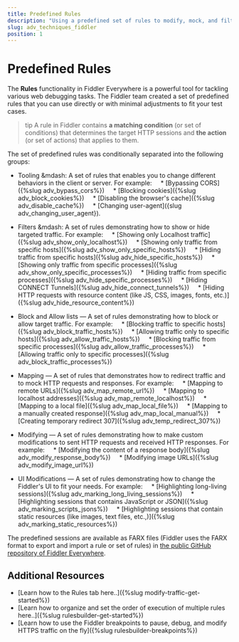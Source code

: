 ```yaml
---
title: Predefined Rules
description: "Using a predefined set of rules to modify, mock, and filter HTTPS traffic with Fiddler Everywhere."
slug: adv_techniques_fiddler
position: 1
---
```


# Predefined Rules

The **Rules** functionality in Fiddler Everywhere is a powerful tool for tackling various web debugging tasks. The Fiddler team created a set of predefined rules that you can use directly or with minimal adjustments to fit your test cases.

>tip A rule in Fiddler contains **a matching condition** (or set of conditions) that determines the target HTTP sessions and **the action** (or set of actions) that applies to them.

The set of predefined rules was conditionally separated into the following groups:

- Tooling &mdash: A set of rules that enables you to change different behaviors in the client or server. For example:
    * [Bypassing CORS]({%slug adv_bypass_cors%})
    * [Blocking cookies]({%slug adv_block_cookies%})
    * [Disabling the browser's cache]({%slug adv_disable_cache%})
    * [Changing user-agent]({slug adv_changing_user_agent}).

- Filters &mdash: A set of rules demonstrating how to show or hide targeted traffic. For example:
    * [Showing only Localhost traffic]({%slug adv_show_only_localhost%})
    * [Showing only traffic from specific hosts]({%slug adv_show_only_specific_hosts%})
    * [Hiding traffic from specific hosts]({%slug adv_hide_specific_hosts%})
    * [Showing only traffic from specific processes]({%slug adv_show_only_specific_processes%})
    * [Hiding traffic from specific processes]({%slug adv_hide_specific_processes%})
    * [Hiding CONNECT Tunnels]({%slug adv_hide_connect_tunnels%})
    * [Hiding HTTP requests with resource content (like JS, CSS, images, fonts, etc.)]({%slug adv_hide_resource_content%})

- Block and Allow lists &mdash; A set of rules demonstrating how to block or allow target traffic. For example:
    * [Blocking traffic to specific hosts]({%slug adv_block_traffic_hosts%})
    * [Allowing traffic only to specific hosts]({%slug adv_allow_traffic_hosts%})
    * [Blocking traffic from specific processes]({%slug adv_allow_traffic_processes%})
    * [Allowing traffic only to specific processes]({%slug adv_block_traffic_processes%})

- Mapping &mdash; A set of rules that demonstrates how to redirect traffic and to mock HTTP requests and responses. For example:
    * [Mapping to remote URLs]({%slug adv_map_remote_url%})
    * [Mapping to localhost addresses]({%slug adv_map_remote_localhost%})
    * [Mapping to a local file]({%slug adv_map_local_file%})
    * [Mapping to a manually created response]({%slug adv_map_local_manual%})
    * [Creating temporary redirect 307]({%slug adv_temp_redirect_307%})

- Modifying &mdash; A set of rules demonstrating how to make custom modifications to sent HTTP requests and received HTTP responses. For example:
    * [Modifying the content of a response body]({%slug adv_modify_response_body%})
    * [Modifying image URLs]({%slug adv_modify_image_url%})

- UI Modifications &mdash; A set of rules demonstrating how to change the Fiddler's UI to fit your needs. For example:
    * [Highlighting long-living sessions]({%slug adv_marking_long_living_sessions%})
    * [Highlighting sessions that contains JavaScript or JSON]({%slug adv_marking_scripts_jsons%})
    * [Highlighting sessions that contain static resources (like images, text files, etc.,)]({%slug adv_marking_static_resources%})

The predefined sessions are available as FARX files (Fiddler uses the FARX format to export and import a rule or set of rules) in [the public GitHub repository of Fiddler Everywhere](https://github.com/telerik/fiddler-everywhere/rules/).

## Additional Resources

- [Learn how to the Rules tab here..]({%slug modify-traffic-get-started%})
- [Learn how to organize and set the order of execution of multiple rules here..]({%slug rulesbuilder-get-started%})
- [Learn how to use the Fiddler breakpoints to pause, debug, and modify HTTPS traffic on the fly]({%slug rulesbuilder-breakpoints%})
